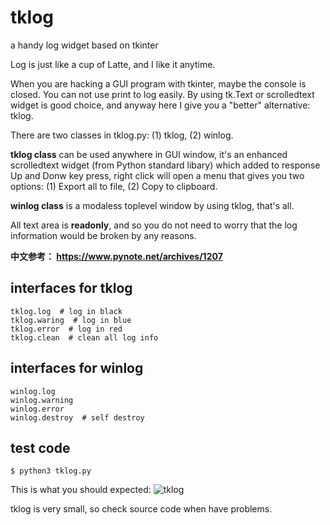 # tklog
a handy log widget based on tkinter


Log is just like a cup of Latte, and I like it anytime.


When you are hacking a GUI program with tkinter, maybe the console is closed.
You can not use print to log easily. By using tk.Text or scrolledtext widget
is good choice, and anyway here I give you a "better" alternative: tklog.


There are two classes in tklog.py: (1) tklog, (2) winlog.


**tklog class** can be used anywhere in GUI window, it's an enhanced scrolledtext
widget (from Python standard libary) which added to response Up and Donw key 
press, right click will open a menu that gives you two options: 
(1) Export all to file, (2) Copy to clipboard. 


**winlog class** is a modaless toplevel window by using tklog, that's all.


All text area is **readonly**, and so you do not need to worry that the log 
information would be broken by any reasons. 


**中文参考： https://www.pynote.net/archives/1207**

## interfaces for tklog

    tklog.log  # log in black
    tklog.waring  # log in blue
    tklog.error  # log in red
    tklog.clean  # clean all log info
    
## interfaces for winlog

    winlog.log
    winlog.warning
    winlog.error
    winlog.destroy  # self destroy
    
## test code

    $ python3 tklog.py
 
 
 This is what you should expected:
![tklog](https://www.pynote.net/pics/uploads/2019/09/python3_tklog.jpg)


tklog is very small, so check source code when have problems.

